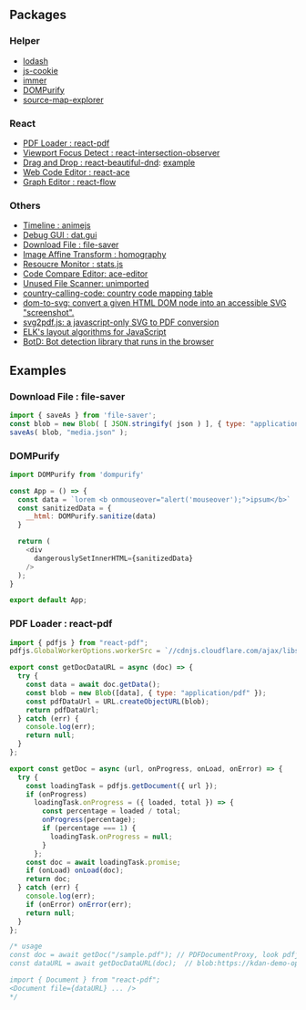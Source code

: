 ## Packages

### Helper
  - [lodash](https://lodash.com/)
  - [js-cookie](https://github.com/js-cookie/js-cookie)
  - [immer](https://github.com/immerjs/immer)
  - [DOMPurify](https://github.com/cure53/DOMPurify)
  - [source-map-explorer](https://github.com/danvk/source-map-explorer#readme)

### React
  - [PDF Loader : react-pdf](https://github.com/diegomura/react-pdf)
  - [Viewport Focus Detect : react-intersection-observer](https://github.com/researchgate/react-intersection-observer)
  - [Drag and Drop : react-beautiful-dnd](https://github.com/atlassian/react-beautiful-dnd): [example](https://codesandbox.io/s/zh2wy)
  - [Web Code Editor : react-ace](https://github.com/securingsincity/react-ace/tree/master)
  - [Graph Editor : react-flow](https://github.com/wbkd/react-flow)

### Others
  - [Timeline : animejs](https://animejs.com/)
  - [Debug GUI : dat.gui](https://github.com/dataarts/dat.gui)
  - [Download File : file-saver](https://github.com/eligrey/FileSaver.js)
  - [Image Affine Transform : homography](https://github.com/Eric-Canas/Homography.js)
  - [Resoucre Monitor : stats.js](https://github.com/mrdoob/stats.js/)
  - [Code Compare Editor: ace-editor](https://github.com/ace-diff/ace-diff)
  - [Unused File Scanner: unimported](https://github.com/smeijer/unimported#example)
  - [country-calling-code: country code mapping table](https://github.com/joonhocho/country-calling-code)
  - [dom-to-svg: convert a given HTML DOM node into an accessible SVG "screenshot".](https://www.npmjs.com/package/dom-to-svg)
  - [svg2pdf.js: a javascript-only SVG to PDF conversion](https://github.com/yWorks/svg2pdf.js)
  - [ELK's layout algorithms for JavaScript](https://github.com/kieler/elkjs)
  - [BotD: Bot detection library that runs in the browser](https://github.com/fingerprintjs/BotD?tab=readme-ov-file)

## Examples

### Download File : file-saver

```javascript
import { saveAs } from 'file-saver';
const blob = new Blob( [ JSON.stringify( json ) ], { type: "application/json" } );
saveAs( blob, "media.json" );
```

### DOMPurify

```javascript
import DOMPurify from 'dompurify'

const App = () => {
  const data = `lorem <b onmouseover="alert('mouseover');">ipsum</b>`
  const sanitizedData = {
    __html: DOMPurify.sanitize(data)
  }

  return (
    <div
      dangerouslySetInnerHTML={sanitizedData}
    />
  );
}

export default App;
```

### PDF Loader : react-pdf

```javascript
import { pdfjs } from "react-pdf";
pdfjs.GlobalWorkerOptions.workerSrc = `//cdnjs.cloudflare.com/ajax/libs/pdf.js/${pdfjs.version}/pdf.worker.min.js`;

export const getDocDataURL = async (doc) => {
  try {
    const data = await doc.getData();
    const blob = new Blob([data], { type: "application/pdf" });
    const pdfDataUrl = URL.createObjectURL(blob);
    return pdfDataUrl;
  } catch (err) {
    console.log(err);
    return null;
  }
};

export const getDoc = async (url, onProgress, onLoad, onError) => {
  try {
    const loadingTask = pdfjs.getDocument({ url });
    if (onProgress)
      loadingTask.onProgress = ({ loaded, total }) => {
        const percentage = loaded / total;
        onProgress(percentage);
        if (percentage === 1) {
          loadingTask.onProgress = null;
        }
      };
    const doc = await loadingTask.promise;
    if (onLoad) onLoad(doc);
    return doc;
  } catch (err) {
    console.log(err);
    if (onError) onError(err);
    return null;
  }
};

/* usage
const doc = await getDoc("/sample.pdf"); // PDFDocumentProxy, look pdfjs document for detail.
const dataURL = await getDocDataURL(doc);  // blob:https://kdan-demo-op.dottedsign.com/5c46d654-f02e-4938-97bd-6676451f2c0f

import { Document } from "react-pdf";
<Document file={dataURL} ... />
*/
```
